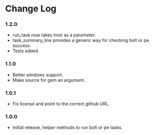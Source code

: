 # Change Log

### 1.2.0

 * run_task now takes host as a parameter.
 * task_summary_line provides a generic way for checking bolt or pe success.
 * Tests added

### 1.1.0

 * Better windows support.
 * Make source for gem an argument.

### 1.0.1

 * Fix license and point to the correct github URL.

### 1.0.0

 * Initial release, helper methods to run bolt or pe tasks. 
